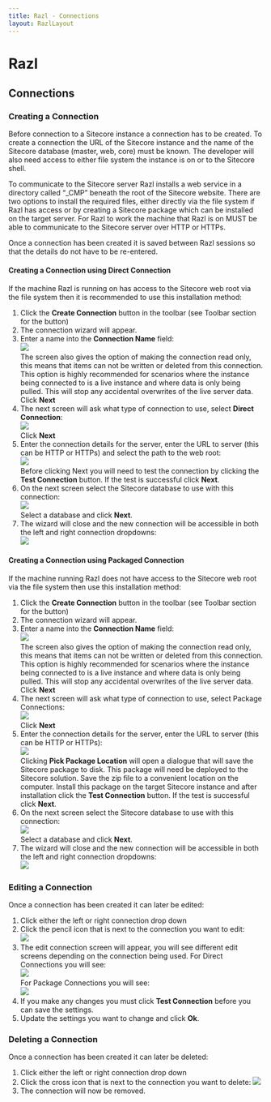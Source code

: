 ```yaml
---
title: Razl - Connections
layout: RazlLayout
---
```


# Razl

## Connections

### Creating a Connection

Before connection to a Sitecore instance a connection has to be created. To create a connection the URL of the Sitecore instance and the name of the Sitecore database (master, web, core) must be known. The developer will also need access to either file system the instance is on or to the Sitecore shell.

To communicate to the Sitecore server Razl installs a web service in a directory called “_CMP” beneath the root of the Sitecore website. There are two options to install the required files, either directly via the file system if Razl has access or by creating a Sitecore package which can  be installed on the target server. For Razl to work the machine that Razl is on MUST be able to communicate to the Sitecore server over HTTP or HTTPs.

Once a connection has been created it is saved between Razl sessions so that the details do not have to be re-entered.

#### Creating a Connection using Direct Connection

If the machine Razl is running on has access to the Sitecore web root via the file system then it is recommended to use this installation method:

1. Click the **Create Connection** button in the toolbar (see Toolbar section for the button)
2. The connection wizard will appear.
3. Enter a name into the **Connection Name** field: <br /> ![](/Images/Razl/wizard1.PNG) <br /> The screen also gives the option of making the connection read only, this means that items can not be written or deleted from this connection. This option is highly recommended for scenarios where the instance being connected to is a live instance and where data is only being pulled. This will stop any accidental overwrites of the live server data. <br /> Click **Next**
4. The next screen will ask what type of connection to use, select **Direct Connection**:  <br /> ![](/Images/Razl/wizard2.PNG) <br /> Click **Next**
5. Enter the connection details for the server, enter the URL to server (this can be HTTP or HTTPs) and select the path to the web root: <br /> ![](/Images/Razl/wizard3.PNG) <br /> Before clicking Next you will need to test the connection by clicking the **Test Connection** button. If the test is successful click **Next**.
6. On the next screen select the Sitecore database to use with this connection:<br /> ![](/Images/Razl/wizard4.PNG) <br /> Select a database and  click **Next**.
7. The wizard will close and the new connection will be accessible in both the left and right connection dropdowns:<br /> ![](/Images/Razl/wizard5.PNG)


#### Creating a Connection using Packaged Connection

If the machine running Razl does not have access to the Sitecore web root via the file system then use this installation method:

1. Click the **Create Connection** button in the toolbar (see Toolbar section for the button)
2. The connection wizard will appear.
3. Enter a name into the **Connection Name** field:<br /> ![](/Images/Razl/wizard1.PNG) <br /> The screen also gives the option of making the connection read only, this means that items can not be written or deleted from this connection. This option is highly recommended for scenarios where the instance being connected to is a live instance and where data is only being pulled. This will stop any accidental overwrites of the live server data. <br /> Click **Next**
4. The next screen will ask what type of connection to use, select Package Connections: <br /> ![](/Images/Razl/wizard6.PNG)<br /> Click **Next**
5. Enter the connection details for the server, enter the URL to server (this can be HTTP or HTTPs): <br /> ![](/Images/Razl/wizard7.PNG)<br /> Clicking **Pick Package Location** will open a dialogue that will save the Sitecore package to disk. This package will need be deployed to the Sitecore solution. Save the zip file to a convenient location on the computer. Install this package on the target Sitecore instance and after installation click  the **Test Connection** button. If the test is successful click **Next**.
6. On the next screen select the Sitecore database to use with this connection: <br /> ![](/Images/Razl/wizard4.PNG) <br /> Select a database and  click **Next**.
7. The wizard will close and the new connection will be accessible in both the left and right connection dropdowns: <br /> ![](/Images/Razl/wizard5.PNG)

### Editing a Connection

Once a connection has been created it can later be edited:

1. Click either the left or right connection drop down
2. Click the pencil icon that is next to the connection you want to edit:<br /> ![](/Images/Razl/editconn1.PNG)
3. The edit connection screen will appear, you will see different edit screens depending on the connection being used. For Direct Connections you will see:<br /> ![](/Images/Razl/editconn2.PNG) <br /> For Package Connections you will see:<br /> ![](/Images/Razl/editconn3.PNG)
4. If you make any changes you must click **Test Connection** before you can save the settings.
5. Update the settings you want to change and click **Ok**.

### Deleting a Connection
Once a connection has been created it can later be deleted:
1. Click either the left or right connection drop down
2. Click the cross icon that is next to the connection you want to delete:  ![](/Images/Razl/deleteconn.PNG)
3. The connection will now be removed.
